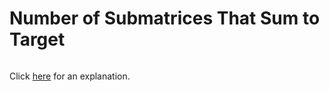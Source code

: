 # Number of Submatrices That Sum to Target 

~~~java

~~~

Click [here](Explanation.md) for an explanation.

